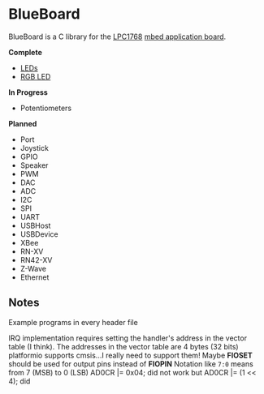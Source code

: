 # BlueBoard

BlueBoard is a C library for the [LPC1768](https://developer.mbed.org/platforms/mbed-LPC1768/) [mbed application board](https://developer.mbed.org/cookbook/mbed-application-board).

__Complete__
* [LEDs](https://github.com/benjaminjnoack/blueboard/tree/master/lib/leds)
* [RGB LED](https://github.com/benjaminjnoack/blueboard/tree/master/lib/rgb)

__In Progress__
* Potentiometers

__Planned__
* Port
* Joystick
* GPIO
* Speaker
* PWM
* DAC
* ADC
* I2C
* SPI
* UART
* USBHost
* USBDevice
* XBee
* RN-XV
* RN42-XV
* Z-Wave
* Ethernet

## Notes

Example programs in every header file

IRQ implementation requires setting the handler's address in the vector table (I think).
The addresses in the vector table are 4 bytes (32 bits)
platformio supports cmsis...I really need to support them!
Maybe __FIOSET__ should be used for output pins instead of __FIOPIN__
Notation like `7:0` means from 7 (MSB) to 0 (LSB)
AD0CR |= 0x04; did not work but AD0CR |= (1 << 4); did
